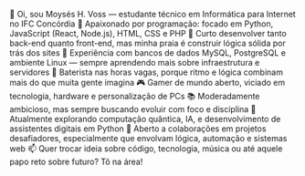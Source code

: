 👋 Oi, sou Moysés H. Voss — estudante técnico em Informática para Internet no IFC Concórdia
🚀 Apaixonado por programação: focado em Python, JavaScript (React, Node.js), HTML, CSS e PHP
🔧 Curto desenvolver tanto back-end quanto front-end, mas minha praia é construir lógica sólida por trás dos sites
💾 Experiência com bancos de dados MySQL, PostgreSQL e ambiente Linux — sempre aprendendo mais sobre infraestrutura e servidores
🎵 Baterista nas horas vagas, porque ritmo e lógica combinam mais do que muita gente imagina
🎮 Gamer de mundo aberto, viciado em tecnologia, hardware e personalização de PCs
📚 Moderadamente ambicioso, mas sempre buscando evoluir com foco e disciplina
🌱 Atualmente explorando computação quântica, IA, e desenvolvimento de assistentes digitais em Python
🤝 Aberto a colaborações em projetos desafiadores, especialmente que envolvam lógica, automação e sistemas web
📫 Quer trocar ideia sobre código, tecnologia, música ou até aquele papo reto sobre futuro? Tô na área!
